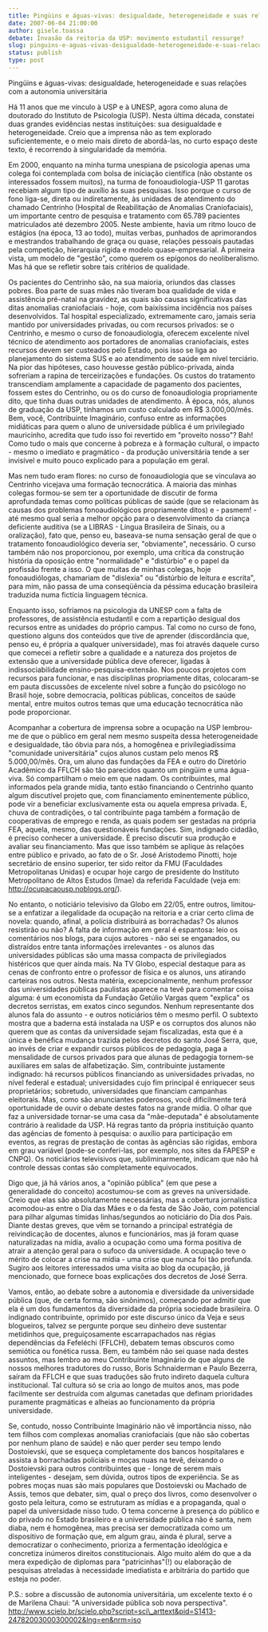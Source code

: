 ```yaml
---
title: Pingüins e águas-vivas: desigualdade, heterogeneidade e suas relações com a autonomia universitária
date: 2007-06-04 21:00:00
author: gisele.toassa
debate: Invasão da reitoria da USP: movimento estudantil ressurge?
slug: pinguins-e-aguas-vivas-desigualdade-heterogeneidade-e-suas-relacoes-com-a-autonomia-universitaria
status: publish 
type: post
---
```


Pingüins e águas-vivas: desigualdade, heterogeneidade e suas relações com a autonomia universitária  

  

  

 Há 11 anos que me vinculo à USP e à UNESP, agora como aluna de doutorado do Instituto de Psicologia (USP). Nesta última década, constatei duas grandes evidências nestas instituições: sua desigualdade e heterogeneidade. Creio que a imprensa não as tem explorado suficientemente, e o meio mais direto de abordá-las, no curto espaço deste texto, é recorrendo à singularidade da memória.  

Em 2000, enquanto na minha turma unespiana de psicologia apenas uma colega foi contemplada com bolsa de iniciação científica (não obstante os interessados fossem muitos), na turma de fonoaudiologia-USP 11 garotas recebiam algum tipo de auxílio às suas pesquisas. Isso porque o curso de fono liga-se, direta ou indiretamente, às unidades de atendimento do chamado Centrinho (Hospital de Reabilitação de Anomalias Craniofaciais), um importante centro de pesquisa e tratamento com 65.789 pacientes matriculados até dezembro 2005. Neste ambiente, havia um ritmo louco de estágios (na época, 13 ao todo), muitas verbas, punhados de aprimorandos e mestrandos trabalhando de graça ou quase, relações pessoais pautadas pela competição, hierarquia rígida e modelo quase-empresarial. À primeira vista, um modelo de "gestão", como querem os epígonos do neoliberalismo. Mas há que se refletir sobre tais critérios de qualidade.  

Os pacientes do Centrinho são, na sua maioria, oriundos das classes pobres. Boa parte de suas mães não tiveram boa qualidade de vida e assistência pré-natal na gravidez, as quais são causas significativas das ditas anomalias craniofaciais - hoje, com baixíssima incidência nos países desenvolvidos. Tal hospital especializado, extremamente caro, jamais seria mantido por universidades privadas, ou com recursos privados: se o Centrinho, e mesmo o curso de fonoaudiologia, oferecem excelente nível técnico de atendimento aos portadores de anomalias craniofaciais, estes recursos devem ser custeados pelo Estado, pois isso se liga ao planejamento do sistema SUS e ao atendimento de saúde em nível terciário. Na pior das hipóteses, caso houvesse gestão público-privada, ainda sofreriam a rapina de terceirizações e fundações. Os custos do tratamento transcendiam amplamente a capacidade de pagamento dos pacientes, fossem estes do Centrinho, ou os do curso de fonoaudiologia propriamente dito, que tinha duas outras unidades de atendimento. À época, nós, alunos de graduação da USP, tínhamos um custo calculado em R$ 3.000,00/mês. Bem, você, Contribuinte Imaginário, confuso entre as informações midiáticas para quem o aluno de universidade pública é um privilegiado mauricinho, acredita que tudo isso foi revertido em "proveito nosso"? Bah! Como tudo o mais que concerne à pobreza e à formação cultural, o impacto - mesmo o imediato e pragmático - da produção universitária tende a ser invisível e muito pouco explicado para a população em geral.   

Mas nem tudo eram flores: no curso de fonoaudiologia que se vinculava ao Centrinho vicejava uma formação tecnocrática. A maioria das minhas colegas formou-se sem ter a oportunidade de discutir de forma aprofundada temas como políticas públicas de saúde (que se relacionam às causas dos problemas fonoaudiológicos propriamente ditos) e - pasmem! - até mesmo qual seria a melhor opção para o desenvolvimento da criança deficiente auditiva (se a LIBRAS - Língua Brasileira de Sinais, ou a oralização), fato que, penso eu, baseava-se numa sensação geral de que o tratamento fonoaudiológico deveria ser, "obviamente", necessário. O curso também não nos proporcionou, por exemplo, uma crítica da construção história da oposição entre "normalidade" e "distúrbio" e o papel da profissão frente a isso. O que muitas de minhas colegas, hoje fonoaudiólogas, chamariam de "dislexia" ou "distúrbio de leitura e escrita", para mim, não passa de uma conseqüência da péssima educação brasileira traduzida numa fictícia linguagem técnica.   

Enquanto isso, sofríamos na psicologia da UNESP com a falta de professores, de assistência estudantil e com a repartição desigual dos recursos entre as unidades do próprio campus. Tal como no curso de fono, questiono alguns dos conteúdos que tive de aprender (discordância que, penso eu, é própria a qualquer universidade), mas foi através daquele curso que comecei a refletir sobre a qualidade e a natureza dos projetos de extensão que a universidade pública deve oferecer, ligadas à indissociabilidade ensino-pesquisa-extensão. Nos poucos projetos com recursos para funcionar, e nas disciplinas propriamente ditas, colocaram-se em pauta discussões de excelente nível sobre a função do psicólogo no Brasil hoje, sobre democracia, políticas públicas, conceitos de saúde mental, entre muitos outros temas que uma educação tecnocrática não pode proporcionar.   

Acompanhar a cobertura de imprensa sobre a ocupação na USP lembrou-me de que o público em geral nem mesmo suspeita dessa heterogeneidade e desigualdade, tão óbvia para nós, a homogênea e privilegiadíssima "comunidade universitária" cujos alunos custam pelo menos R$ 5.000,00/mês. Ora, um aluno das fundações da FEA e outro do Diretório Acadêmico da FFLCH são tão parecidos quanto um pingüim e uma água-viva. Só compartilham o meio em que nadam. Os contribuintes, mal informados pela grande mídia, tanto estão financiando o Centrinho quanto algum discutível projeto que, com financiamento eminentemente público, pode vir a beneficiar exclusivamente esta ou aquela empresa privada. E, chuva de contradições, o tal contribuinte paga também a formação de cooperativas de emprego e renda, as quais podem ser gestadas na própria FEA, aquela, mesmo, das questionáveis fundações. Sim, indignado cidadão, é preciso conhecer a universidade. É preciso discutir sua produção e avaliar seu financiamento. Mas que isso também se aplique às relações entre público e privado, ao fato de o Sr. José Aristodemo Pinotti, hoje secretário de ensino superior, ter sido reitor da FMU (Faculdades Metropolitanas Unidas) e ocupar hoje cargo de presidente do Instituto Metropolitano de Altos Estudos (Imae) da referida Faculdade (veja em: http://ocupacaousp.noblogs.org/).   

 No entanto, o noticiário televisivo da Globo em 22/05, entre outros, limitou-se a enfatizar a ilegalidade da ocupação na reitoria e a criar certo clima de novela: quando, afinal, a polícia distribuirá as borrachadas? Os alunos resistirão ou não? A falta de informação em geral é espantosa: leio os comentários nos blogs, para cujos autores - não sei se enganados, ou distraídos entre tanta informações irrelevantes - os alunos das universidades públicas são uma massa compacta de privilegiados histéricos que quer ainda mais. Na TV Globo, especial destaque para as cenas de confronto entre o professor de física e os alunos, uns atirando carteiras nos outros. Nesta matéria, excepcionalmente, nenhum professor das universidades públicas paulistas aparece na tevê para comentar coisa alguma: é um economista da Fundação Getúlio Vargas quem "explica" os decretos serristas, em exatos cinco segundos. Nenhum representante dos alunos fala do assunto - e outros noticiários têm o mesmo perfil. O subtexto mostra que a baderna está instalada na USP e os corruptos dos alunos não querem que as contas da universidade sejam fiscalizadas, esta que é a única e benéfica mudança trazida pelos decretos do santo José Serra, que, ao invés de criar e expandir cursos públicos de pedagogia, paga a mensalidade de cursos privados para que alunas de pedagogia tornem-se auxiliares em salas de alfabetização. Sim, contribuinte justamente indignado: há recursos públicos financiando as universidades privadas, no nível federal e estadual; universidades cujo fim principal é enriquecer seus proprietários; sobretudo, universidades que financiam campanhas eleitorais. Mas, como são anunciantes poderosos, você dificilmente terá oportunidade de ouvir o debate destes fatos na grande mídia. O olhar que faz a universidade tornar-se uma casa da "mãe-deputada" é absolutamente contrário à realidade da USP. Há regras tanto da própria instituição quanto das agências de fomento à pesquisa: o auxílio para participação em eventos, as regras de prestação de contas às agências são rígidas, embora em grau variável (pode-se conferi-las, por exemplo, nos sites da FAPESP e CNPQ). Os noticiários televisivos que, subliminarmente, indicam que não há controle dessas contas são completamente equivocados.   

Digo que, já há vários anos, a "opinião pública" (em que pese a generalidade do conceito) acostumou-se com as greves na universidade. Creio que elas são absolutamente necessárias, mas a cobertura jornalística acomodou-as entre o Dia das Mães e o da festa de São João, com potencial para pilhar algumas tímidas linhas/segundos ao noticiário do Dia dos Pais. Diante destas greves, que vêm se tornando a principal estratégia de reivindicação de docentes, alunos e funcionários, mas já foram quase naturalizadas na mídia, avalio a ocupação como uma forma positiva de atrair a atenção geral para o sufoco da universidade. A ocupação teve o mérito de colocar a crise na mídia - uma crise que nunca foi tão profunda. Sugiro aos leitores interessados uma visita ao blog da ocupação, já mencionado, que fornece boas explicações dos decretos de José Serra.  

Vamos, então, ao debate sobre a autonomia e diversidade da universidade pública (que, de certa forma, são sinônimos), começando por admitir que ela é um dos fundamentos da diversidade da própria sociedade brasileira. O indignado contribuinte, oprimido por este discurso único da Veja e seus blogueiros, talvez se pergunte porque seu dinheiro deve sustentar metidinhos que, preguiçosamente escarrapachados nas régias dependências da Fefeléchi (FFLCH), debatem temas obscuros como semiótica ou fonética russa. Bem, eu também não sei quase nada destes assuntos, mas lembro ao meu Contribuinte Imaginário de que alguns de nossos melhores tradutores do russo, Boris Schnaiderman e Paulo Bezerra, saíram da FFLCH e que suas traduções são fruto indireto daquela cultura institucional. Tal cultura só se cria ao longo de muitos anos, mas pode facilmente ser destruída com algumas canetadas que definam prioridades puramente pragmáticas e alheias ao funcionamento da própria universidade.   

Se, contudo, nosso Contribuinte Imaginário não vê importância nisso, não tem filhos com complexas anomalias craniofaciais (que não são cobertas por nenhum plano de saúde) e não quer perder seu tempo lendo Dostoievski, que se esqueça completamente dos bancos hospitalares e assista a borrachadas policiais e moças nuas na tevê, deixando o Dostoievski para outros contribuintes que - longe de serem mais inteligentes - desejam, sem dúvida, outros tipos de experiência. Se as pobres moças nuas são mais populares que Dostoievski ou Machado de Assis, temos que debater, sim, qual o preço dos livros, como desenvolver o gosto pela leitura, como se estruturam as mídias e a propaganda, qual o papel da universidade nisso tudo. O tema concerne à presença do público e do privado no Estado brasileiro e a universidade pública não é santa, nem diaba, nem é homogênea, mas precisa ser democratizada como um dispositivo de formação que, em algum grau, ainda é plural, serve a democratizar o conhecimento, prioriza a fermentação ideológica e concretiza inúmeros direitos constitucionais. Algo muito além do que a da mera expedição de diplomas para "patricinhas"(!) ou elaboração de pesquisas atreladas à necessidade imediatista e arbitrária do partido que esteja no poder.   

P.S.: sobre a discussão de autonomia universitária, um excelente texto é o de Marilena Chaui: "A universidade pública sob nova perspectiva". http://www.scielo.br/scielo.php?script=sci\_arttext&pid=S1413-24782003000300002&lng=en&nrm=iso   

  

  


